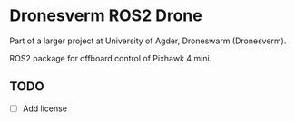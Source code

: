 # Dronesverm ROS2 Drone

Part of a larger project at University of Agder, Droneswarm (Dronesverm).

ROS2 package for offboard control of Pixhawk 4 mini.

## TODO
- [ ] Add license
